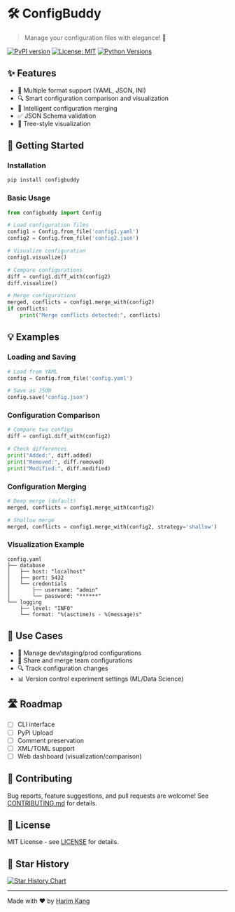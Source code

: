 # 🛠️ ConfigBuddy

> Manage your configuration files with elegance! 🎨

[![PyPI version](https://badge.fury.io/py/configbuddy.svg)](https://badge.fury.io/py/configbuddy)
[![License: MIT](https://img.shields.io/badge/License-MIT-yellow.svg)](https://opensource.org/licenses/MIT)
[![Python Versions](https://img.shields.io/pypi/pyversions/configbuddy.svg)](https://pypi.org/project/configbuddy/)

## ✨ Features

- 📝 Multiple format support (YAML, JSON, INI)
- 🔍 Smart configuration comparison and visualization
- 🔄 Intelligent configuration merging
- ✅ JSON Schema validation
- 🌳 Tree-style visualization

## 🚀 Getting Started

### Installation

```bash
pip install configbuddy
```

### Basic Usage

```python
from configbuddy import Config

# Load configuration files
config1 = Config.from_file('config1.yaml')
config2 = Config.from_file('config2.json')

# Visualize configuration
config1.visualize()

# Compare configurations
diff = config1.diff_with(config2)
diff.visualize()

# Merge configurations
merged, conflicts = config1.merge_with(config2)
if conflicts:
    print("Merge conflicts detected:", conflicts)
```

## 💡 Examples

### Loading and Saving

```python
# Load from YAML
config = Config.from_file('config.yaml')

# Save as JSON
config.save('config.json')
```

### Configuration Comparison

```python
# Compare two configs
diff = config1.diff_with(config2)

# Check differences
print("Added:", diff.added)
print("Removed:", diff.removed)
print("Modified:", diff.modified)
```

### Configuration Merging

```python
# Deep merge (default)
merged, conflicts = config1.merge_with(config2)

# Shallow merge
merged, conflicts = config1.merge_with(config2, strategy='shallow')
```

### Visualization Example

```
config.yaml
├── database
│   ├── host: "localhost"
│   ├── port: 5432
│   └── credentials
│       ├── username: "admin"
│       └── password: "******"
└── logging
    ├── level: "INFO"
    └── format: "%(asctime)s - %(message)s"
```

## 🎯 Use Cases

- 🔄 Manage dev/staging/prod configurations
- 🤝 Share and merge team configurations
- 🔍 Track configuration changes
- 📊 Version control experiment settings (ML/Data Science)

## 🛣️ Roadmap

- [ ] CLI interface
- [ ] PyPi Upload
- [ ] Comment preservation
- [ ] XML/TOML support
- [ ] Web dashboard (visualization/comparison)

## 🤝 Contributing

Bug reports, feature suggestions, and pull requests are welcome! See [CONTRIBUTING.md](CONTRIBUTING.md) for details.

## 📝 License

MIT License - see [LICENSE](LICENSE) for details.

## 🌟 Star History

[![Star History Chart](https://api.star-history.com/svg?repos=harimkang/configbuddy&type=Date)](https://star-history.com/#harimkang/configbuddy&Date)

---

Made with ❤️ by [Harim Kang](https://github.com/harimkang)
